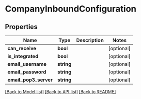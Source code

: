 # CompanyInboundConfiguration

## Properties
Name | Type | Description | Notes
------------ | ------------- | ------------- | -------------
**can_receive** | **bool** |  | [optional] 
**is_integrated** | **bool** |  | [optional] 
**email_username** | **string** |  | [optional] 
**email_password** | **string** |  | [optional] 
**email_pop3_server** | **string** |  | [optional] 

[[Back to Model list]](../README.md#documentation-for-models) [[Back to API list]](../README.md#documentation-for-api-endpoints) [[Back to README]](../README.md)


